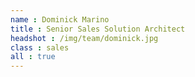 ```yaml
---
name : Dominick Marino
title : Senior Sales Solution Architect
headshot : /img/team/dominick.jpg
class : sales
all : true
---
```

